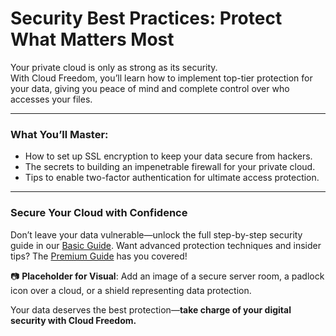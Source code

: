# Security Best Practices: Protect What Matters Most

Your private cloud is only as strong as its security.  
With Cloud Freedom, you’ll learn how to implement top-tier protection for your data, giving you peace of mind and complete control over who accesses your files.

---

### What You’ll Master:

- How to set up SSL encryption to keep your data secure from hackers.  
- The secrets to building an impenetrable firewall for your private cloud.  
- Tips to enable two-factor authentication for ultimate access protection.

---

### Secure Your Cloud with Confidence  
Don’t leave your data vulnerable—unlock the full step-by-step security guide in our [Basic Guide](#). Want advanced protection techniques and insider tips? The [Premium Guide](#) has you covered!

📷 **Placeholder for Visual**: Add an image of a secure server room, a padlock icon over a cloud, or a shield representing data protection.

Your data deserves the best protection—**take charge of your digital security with Cloud Freedom.**
